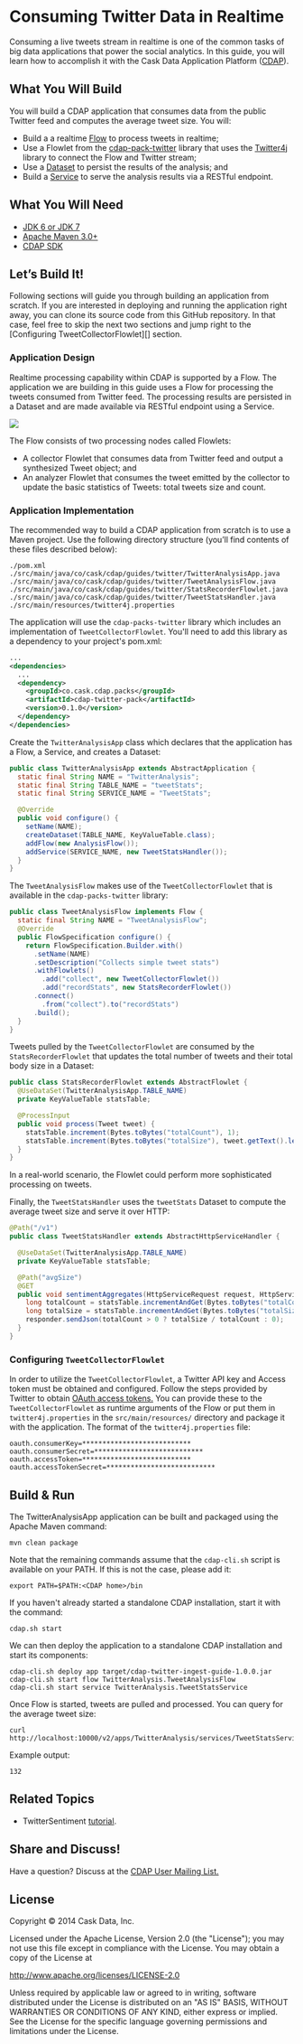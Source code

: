Consuming Twitter Data in Realtime
==================================

Consuming a live tweets stream in realtime is one of the common tasks
of big data applications that power the social analytics. In this guide,
you will learn how to accomplish it with the Cask Data Application Platform
([CDAP](http://cdap.io)).

What You Will Build
-------------------

You will build a CDAP application that consumes data from the public
Twitter feed and computes the average tweet size. You will:

- Build a a realtime 
  [Flow](http://docs.cdap.io/cdap/current/en/developer-guide/building-blocks/flows-flowlets/flows.html)
  to process tweets in realtime;
- Use a Flowlet from the [cdap-pack-twitter](https://github.com/caskdata/cdap-packs) library that
  uses the [Twitter4j](http://twitter4j.org/) library to connect the Flow and
  Twitter stream;
- Use a 
  [Dataset](http://docs.cdap.io/cdap/current/en/developer-guide/building-blocks/datasets/index.html)
  to persist the results of the analysis; and
- Build a 
  [Service](http://docs.cdap.io/cdap/current/en/developer-guide/building-blocks/services.html)
  to serve the analysis results via a RESTful endpoint.

What You Will Need
------------------

- [JDK 6 or JDK 7](http://www.oracle.com/technetwork/java/javase/downloads/index.html)
- [Apache Maven 3.0+](http://maven.apache.org/)
- [CDAP SDK](http://docs.cdap.io/cdap/current/en/developer-guide/getting-started/standalone/index.html)

Let’s Build It!
---------------

Following sections will guide you through building an application from
scratch. If you are interested in deploying and running the application
right away, you can clone its source code from this GitHub repository.
In that case, feel free to skip the next two sections and jump right to
the [Configuring TweetCollectorFlowlet][] section.

### Application Design

Realtime processing capability within CDAP is supported by a Flow. The
application we are building in this guide uses a Flow for processing the
tweets consumed from Twitter feed. The processing results are persisted
in a Dataset and are made available via RESTful endpoint using a
Service.

![](docs/images/app-design.png)

The Flow consists of two processing nodes called Flowlets:

-   A collector Flowlet that consumes data from Twitter feed and output
    a synthesized Tweet object; and
-   An analyzer Flowlet that consumes the tweet emitted by the collector
    to update the basic statistics of Tweets: total tweets size and
    count.

### Application Implementation

The recommended way to build a CDAP application from scratch is to use a
Maven project. Use the following directory structure (you’ll find
contents of these files described below):

    ./pom.xml
    ./src/main/java/co/cask/cdap/guides/twitter/TwitterAnalysisApp.java
    ./src/main/java/co/cask/cdap/guides/twitter/TweetAnalysisFlow.java
    ./src/main/java/co/cask/cdap/guides/twitter/StatsRecorderFlowlet.java
    ./src/main/java/co/cask/cdap/guides/twitter/TweetStatsHandler.java
    ./src/main/resources/twitter4j.properties

The application will use the `cdap-packs-twitter` library which includes an
implementation of `TweetCollectorFlowlet`. You'll need to add this
library as a dependency to your project's pom.xml:

```xml
...
<dependencies>
  ...
  <dependency>
    <groupId>co.cask.cdap.packs</groupId>
    <artifactId>cdap-twitter-pack</artifactId>
    <version>0.1.0</version>
  </dependency>
</dependencies>
```

Create the `TwitterAnalysisApp` class which declares that the application
has a Flow, a Service, and creates a Dataset:

```java
public class TwitterAnalysisApp extends AbstractApplication {
  static final String NAME = "TwitterAnalysis";
  static final String TABLE_NAME = "tweetStats";
  static final String SERVICE_NAME = "TweetStats";

  @Override
  public void configure() {
    setName(NAME);
    createDataset(TABLE_NAME, KeyValueTable.class);
    addFlow(new AnalysisFlow());
    addService(SERVICE_NAME, new TweetStatsHandler());
  }
}
```

The `TweetAnalysisFlow` makes use of the `TweetCollectorFlowlet` that is
available in the `cdap-packs-twitter` library:

```java
public class TweetAnalysisFlow implements Flow {
  static final String NAME = "TweetAnalysisFlow";
  @Override
  public FlowSpecification configure() {
    return FlowSpecification.Builder.with()
      .setName(NAME)
      .setDescription("Collects simple tweet stats")
      .withFlowlets()
        .add("collect", new TweetCollectorFlowlet())
        .add("recordStats", new StatsRecorderFlowlet())
      .connect()
        .from("collect").to("recordStats")
      .build();
  }
}
```

Tweets pulled by the `TweetCollectorFlowlet` are consumed by the
`StatsRecorderFlowlet` that updates the total number of tweets and their
total body size in a Dataset:

```java
public class StatsRecorderFlowlet extends AbstractFlowlet {
  @UseDataSet(TwitterAnalysisApp.TABLE_NAME)
  private KeyValueTable statsTable;

  @ProcessInput
  public void process(Tweet tweet) {
    statsTable.increment(Bytes.toBytes("totalCount"), 1);
    statsTable.increment(Bytes.toBytes("totalSize"), tweet.getText().length());
  }
}
```

In a real-world scenario, the Flowlet could perform more sophisticated
processing on tweets.

Finally, the `TweetStatsHandler` uses the `tweetStats` Dataset to compute the
average tweet size and serve it over HTTP:

```java
@Path("/v1")
public class TweetStatsHandler extends AbstractHttpServiceHandler {

  @UseDataSet(TwitterAnalysisApp.TABLE_NAME)
  private KeyValueTable statsTable;

  @Path("avgSize")
  @GET
  public void sentimentAggregates(HttpServiceRequest request, HttpServiceResponder responder) throws Exception {
    long totalCount = statsTable.incrementAndGet(Bytes.toBytes("totalCount"), 0);
    long totalSize = statsTable.incrementAndGet(Bytes.toBytes("totalSize"), 0);
    responder.sendJson(totalCount > 0 ? totalSize / totalCount : 0);
  }
}
```

### Configuring `TweetCollectorFlowlet`

In order to utilize the `TweetCollectorFlowlet`, a Twitter API key and
Access token must be obtained and configured. Follow the steps provided
by Twitter to obtain [OAuth access
tokens.](https://dev.twitter.com/oauth/overview/application-owner-access-tokens)
You can provide these to the `TweetCollectorFlowlet` as runtime arguments of
the Flow or put them in `twitter4j.properties` in the
`src/main/resources/` directory and package it with the application. The
format of the `twitter4j.properties` file:

```console
oauth.consumerKey=***************************
oauth.consumerSecret=***************************
oauth.accessToken=***************************
oauth.accessTokenSecret=***************************
```

Build & Run
-----------

The TwitterAnalysisApp application can be built and packaged using the Apache Maven command:

    mvn clean package

Note that the remaining commands assume that the `cdap-cli.sh` script is
available on your PATH. If this is not the case, please add it:

    export PATH=$PATH:<CDAP home>/bin

If you haven't already started a standalone CDAP installation, start it with the command:

    cdap.sh start

We can then deploy the application to a standalone CDAP installation and
start its components:

    cdap-cli.sh deploy app target/cdap-twitter-ingest-guide-1.0.0.jar
    cdap-cli.sh start flow TwitterAnalysis.TweetAnalysisFlow
    cdap-cli.sh start service TwitterAnalysis.TweetStatsService

Once Flow is started, tweets are pulled and processed. You can query for
the average tweet size:

    curl http://localhost:10000/v2/apps/TwitterAnalysis/services/TweetStatsService/methods/v1/avgSize

Example output:

    132

Related Topics
--------------

- TwitterSentiment [tutorial](https://github.com/caskdata/cdap-apps).

Share and Discuss!
------------------

Have a question? Discuss at the [CDAP User Mailing List.](https://groups.google.com/forum/#!forum/cdap-user)

License
-------

Copyright © 2014 Cask Data, Inc.

Licensed under the Apache License, Version 2.0 (the "License"); you may
not use this file except in compliance with the License. You may obtain
a copy of the License at

http://www.apache.org/licenses/LICENSE-2.0

Unless required by applicable law or agreed to in writing, software
distributed under the License is distributed on an "AS IS" BASIS,
WITHOUT WARRANTIES OR CONDITIONS OF ANY KIND, either express or implied.
See the License for the specific language governing permissions and
limitations under the License.

